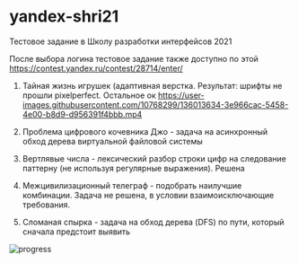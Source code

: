 # yandex-shri21

Тестовое задание в Школу разработки интерфейсов 2021


После выбора логина тестовое задание также доступно по этой https://contest.yandex.ru/contest/28714/enter/

1. Тайная жизнь игрушек  (адаптивная верстка. Результат: шрифты не прошли pixelperfect. Остальное ок
https://user-images.githubusercontent.com/10768299/136013634-3e966cac-5458-4e00-b8d9-d956391f4bbb.mp4


2. Проблема цифрового кочевника Джо - задача на асинхронный обход дерева виртуальной файловой системы

3. Вертлявые числа - лексический разбор строки цифр на следование паттерну (не используя регулярные выражения). Решена

4. Межцивилизационный телеграф - подобрать наилучшие комбинации. Задача не решена, в условии взаимоисключающие требования.

5. Сломаная спырка - задача на обход дерева (DFS) по пути, который сначала предстоит выявить


![progress](https://user-images.githubusercontent.com/10768299/136013619-de5f1fbc-f847-438b-9075-f18122435762.png)



